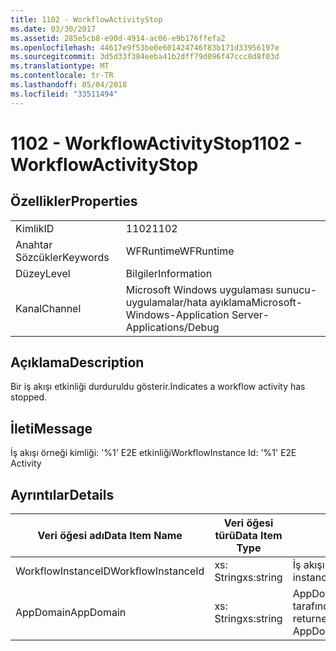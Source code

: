 ```yaml
---
title: 1102 - WorkflowActivityStop
ms.date: 03/30/2017
ms.assetid: 285e5cb8-e90d-4914-ac06-e9b176ffefa2
ms.openlocfilehash: 44617e9f53be0e601424746f83b171d33956197e
ms.sourcegitcommit: 3d5d33f384eeba41b2dff79d096f47ccc8d8f03d
ms.translationtype: MT
ms.contentlocale: tr-TR
ms.lasthandoff: 05/04/2018
ms.locfileid: "33511494"
---
```

# <a name="1102---workflowactivitystop"></a><span data-ttu-id="99b42-102">1102 - WorkflowActivityStop</span><span class="sxs-lookup"><span data-stu-id="99b42-102">1102 - WorkflowActivityStop</span></span>
## <a name="properties"></a><span data-ttu-id="99b42-103">Özellikler</span><span class="sxs-lookup"><span data-stu-id="99b42-103">Properties</span></span>  
  
|||  
|-|-|  
|<span data-ttu-id="99b42-104">Kimlik</span><span class="sxs-lookup"><span data-stu-id="99b42-104">ID</span></span>|<span data-ttu-id="99b42-105">1102</span><span class="sxs-lookup"><span data-stu-id="99b42-105">1102</span></span>|  
|<span data-ttu-id="99b42-106">Anahtar Sözcükler</span><span class="sxs-lookup"><span data-stu-id="99b42-106">Keywords</span></span>|<span data-ttu-id="99b42-107">WFRuntime</span><span class="sxs-lookup"><span data-stu-id="99b42-107">WFRuntime</span></span>|  
|<span data-ttu-id="99b42-108">Düzey</span><span class="sxs-lookup"><span data-stu-id="99b42-108">Level</span></span>|<span data-ttu-id="99b42-109">Bilgiler</span><span class="sxs-lookup"><span data-stu-id="99b42-109">Information</span></span>|  
|<span data-ttu-id="99b42-110">Kanal</span><span class="sxs-lookup"><span data-stu-id="99b42-110">Channel</span></span>|<span data-ttu-id="99b42-111">Microsoft Windows uygulaması sunucu-uygulamalar/hata ayıklama</span><span class="sxs-lookup"><span data-stu-id="99b42-111">Microsoft-Windows-Application Server-Applications/Debug</span></span>|  
  
## <a name="description"></a><span data-ttu-id="99b42-112">Açıklama</span><span class="sxs-lookup"><span data-stu-id="99b42-112">Description</span></span>  
 <span data-ttu-id="99b42-113">Bir iş akışı etkinliği durduruldu gösterir.</span><span class="sxs-lookup"><span data-stu-id="99b42-113">Indicates a workflow activity has stopped.</span></span>  
  
## <a name="message"></a><span data-ttu-id="99b42-114">İleti</span><span class="sxs-lookup"><span data-stu-id="99b42-114">Message</span></span>  
 <span data-ttu-id="99b42-115">İş akışı örneği kimliği: '%1' E2E etkinliği</span><span class="sxs-lookup"><span data-stu-id="99b42-115">WorkflowInstance Id: '%1' E2E Activity</span></span>  
  
## <a name="details"></a><span data-ttu-id="99b42-116">Ayrıntılar</span><span class="sxs-lookup"><span data-stu-id="99b42-116">Details</span></span>  
  
|<span data-ttu-id="99b42-117">Veri öğesi adı</span><span class="sxs-lookup"><span data-stu-id="99b42-117">Data Item Name</span></span>|<span data-ttu-id="99b42-118">Veri öğesi türü</span><span class="sxs-lookup"><span data-stu-id="99b42-118">Data Item Type</span></span>|<span data-ttu-id="99b42-119">Açıklama</span><span class="sxs-lookup"><span data-stu-id="99b42-119">Description</span></span>|  
|--------------------|--------------------|-----------------|  
|<span data-ttu-id="99b42-120">WorkflowInstanceID</span><span class="sxs-lookup"><span data-stu-id="99b42-120">WorkflowInstanceId</span></span>|<span data-ttu-id="99b42-121">xs: String</span><span class="sxs-lookup"><span data-stu-id="99b42-121">xs:string</span></span>|<span data-ttu-id="99b42-122">İş akışı örneği kimliği.</span><span class="sxs-lookup"><span data-stu-id="99b42-122">The workflow instance id.</span></span>|  
|<span data-ttu-id="99b42-123">AppDomain</span><span class="sxs-lookup"><span data-stu-id="99b42-123">AppDomain</span></span>|<span data-ttu-id="99b42-124">xs: String</span><span class="sxs-lookup"><span data-stu-id="99b42-124">xs:string</span></span>|<span data-ttu-id="99b42-125">AppDomain.CurrentDomain.FriendlyName tarafından döndürülen dize.</span><span class="sxs-lookup"><span data-stu-id="99b42-125">The string returned by AppDomain.CurrentDomain.FriendlyName.</span></span>|
